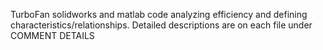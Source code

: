 TurboFan solidworks and matlab code analyzing efficiency and defining characteristics/relationships. Detailed descriptions are on each file under COMMENT DETAILS
